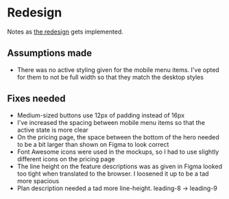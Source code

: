 # Redesign

Notes as [the redesign](https://github.com/joemasilotti/railsdevs.com/milestone/5) gets implemented.

## Assumptions made

* There was no active styling given for the mobile menu items. I've opted for them to not be full width so that they match the desktop styles

## Fixes needed

* Medium-sized buttons use 12px of padding instead of 16px
* I've increased the spacing between mobile menu items so that the active state is more clear
* On the pricing page, the space between the bottom of the hero needed to be a bit larger than shown on Figma to look correct
* Font Awesome icons were used in the mockups, so I had to use slightly different icons on the pricing page
* The line height on the feature descriptions was as given in Figma looked too tight when translated to the browser. I loosened it up to be a tad more spacious
* Plan description needed a tad more line-height. leading-8 -> leading-9
